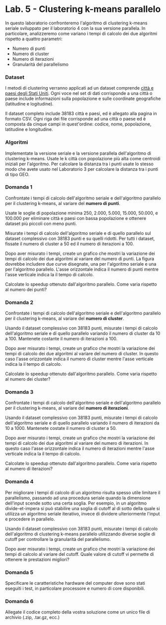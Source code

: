 # Lab. 5 - Clustering k-means parallelo

In questo laboratorio confronteremo l'algoritmo di clustering k-means seriale sviluppato per il laboratorio 4 con la sua versione parallela. In particolare, analizzeremo come variano i tempi di calcolo dei due algoritmi rispetto a quattro parametri:

* Numero di punti 
* Numero di cluster
* Numero di iterazioni 
* Granularità del parallelismo


### Dataset
I metodi di clustering verranno applicati ad un dataset comprende [città e paesi degli Stati Uniti](https://public.opendatasoft.com/explore/dataset/cities-and-towns-of-the-united-states/table/). Ogni voce nel set di dati corrisponde a una città o paese include informazioni sulla popolazione e sulle coordinate geografiche (latitudine e logitudine).

Il dataset completo include 38183 città e paesi, ed è allegato alla pagina in formato CSV. Ogni riga dei file corrisponde ad una città o paese ed è composta da cinque campi in quest'ordine: codice, nome, popolazione, latitudine e longitudine. 

### Algoritmi
Implementate la versione seriale e la versione parallela dell'algoritmo di clustering k-means. Usate le k città con popolazione più alta come centroidi iniziali per l'algoritmo. Per calcolare la distanza tra i punti usate lo stesso modo che avete usato nel Laboratorio 3 per calcolare la distanza tra i punti di tipo GEO.

### Domanda 1
Confrontate i tempi di calcolo dell'algoritmo seriale e dell'algoritmo parallelo per il clustering k-means, al variare del **numero di punti**. 

Usate le soglie di popolazione minima 250, 2.000, 5.000, 15.000, 50.000, e 100.000 per eliminare città e paesi con bassa popolazione e ottenere dataset più piccoli con meno punti. 

Misurate i tempi di calcolo dell'algoritmo seriale e di quello parallelo sul dataset complessivo con 38183 punti e su quelli ridotti. Per tutti i dataset, fissate il numero di cluster a 50 ed il numero di iterazioni a 100.

Dopo aver misurato i tempi, create un grafico che mostri la variazione dei tempi di calcolo dei due algoritmi al variare del numero di punti. La figura dovrebbe includere due curve disegnate, una per l'algoritmo seriale e una per l'algoritmo parallelo. L'asse orizzontale indica il numero di punti mentre l'asse verticale indica la il tempo di calcolo. 

Calcolate lo speedup ottenuto dall'algoritmo parallelo. Come varia rispetto al numero dei punti?

### Domanda 2
Confrontate i tempi di calcolo dell'algoritmo seriale e dell'algoritmo parallelo per il clustering k-means, al variare del **numero di cluster**. 

Usando il dataset complessivo con 38183 punti, misurate i tempi di calcolo dell'algoritmo seriale e di quello parallelo variando il numero di cluster da 10 a 100. Mantenete costante il numero di iterazioni a 100.

Dopo aver misurato i tempi, create un grafico che mostri la variazione dei tempi di calcolo dei due algoritmi al variare del numero di cluster. In questo caso l'asse orizzontale indica il numero di cluster mentre l'asse verticale indica la il tempo di calcolo.


Calcolate lo speedup ottenuto dall'algoritmo parallelo. Come varia rispetto al numero dei cluster?

### Domanda 3
Confrontate i tempi di calcolo dell'algoritmo seriale e dell'algoritmo parallelo per il clustering k-means, al variare del **numero di iterazioni**. 

Usando il dataset complessivo con 38183 punti, misurate i tempi di calcolo dell'algoritmo seriale e di quello parallelo variando il numero di iterazioni da 10 a 1000. Mantenete costate il numero di cluster a 50.

Dopo aver misurato i tempi, create un grafico che mostri la variazione dei tempi di calcolo dei due algoritmi al variare del numero di iterazioni. In questo caso l'asse orizzontale indica il numero di iterazioni mentre l'asse verticale indica la il tempo di calcolo.


Calcolate lo speedup ottenuto dall'algoritmo parallelo. Come varia rispetto al numero di iterazioni?

### Domanda 4
Per migliorare i tempi di calcolo di un algoritmo risulta spesso utile limitare il parallelismo, passando ad una procedura seriale quando la dimensione dell'input scende sotto una certa soglia. Per esempio, in un algoritmo divide-et-impera si può stabilire una soglia di cutoff al di sotto della quale si utilizza un algoritmo seriale iterativo, invece di dividere ulteriormente l'input e procedere in parallelo.

Usando il dataset complessivo con 38183 punti, misurate i tempi di calcolo dell'algoritmo di clustering k-means parallelo utilizzando diverse soglie di cutoff per controllare la granularità del parallelismo.

Dopo aver misurato i tempi, create un grafico che mostri la variazione dei tempi di calcolo al variare del cutoff. Quale valore di cutoff vi permette di ottenere le prestazioni migliori?

### Domanda 5
Specificare le caratteristiche hardware del computer dove sono stati eseguiti i test, in particolare processore e numero di core disponibili.

### Domanda 6
Allegate il codice completo della vostra soluzione come un unico file di archivio (.zip, .tar.gz, ecc.)